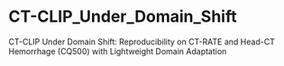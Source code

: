 # CT-CLIP_Under_Domain_Shift
CT-CLIP Under Domain Shift: Reproducibility on CT-RATE and Head-CT Hemorrhage (CQ500) with Lightweight Domain Adaptation
